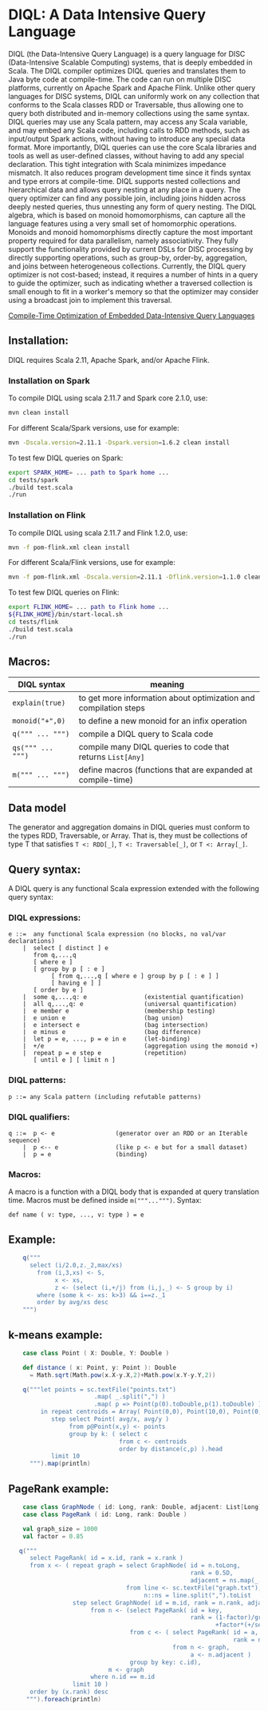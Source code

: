 # DIQL: A Data Intensive Query Language

DIQL (the Data-Intensive Query Language) is a query language for DISC (Data-Intensive Scalable Computing) systems, that is deeply embedded in Scala.
The DIQL compiler optimizes DIQL queries and
translates them to Java byte code at compile-time.
The code can run on multiple DISC platforms, currently on Apache Spark and Apache Flink.
Unlike other query
languages for DISC systems, DIQL can uniformly work on any collection
that conforms to the Scala classes RDD or Traversable, thus allowing
one to query both distributed and in-memory collections using the same
syntax. DIQL queries may use any Scala pattern, may access any Scala
variable, and may embed any Scala code, including calls to RDD
methods, such as input/output Spark actions, without having to
introduce any special data format. More importantly, DIQL queries can
use the core Scala libraries and tools as well as user-defined
classes, without having to add any special declaration. This
tight integration with Scala minimizes impedance mismatch. It also
reduces program development time since it finds syntax and type errors
at compile-time. DIQL supports nested collections and hierarchical
data and allows query nesting at any place in a query. The query
optimizer can find any possible join, including joins hidden across
deeply nested queries, thus unnesting any form of query nesting. The
DIQL algebra, which is based on monoid homomorphisms, can capture all
the language features using a very small set of homomorphic
operations. Monoids and monoid homomorphisms directly capture the
most important property required for data parallelism, namely
associativity. They fully support the functionality provided by
current DSLs for DISC processing by directly supporting operations,
such as group-by, order-by, aggregation, and joins between
heterogeneous collections. Currently, the DIQL query optimizer is not
cost-based; instead, it requires a number of hints in a query
to guide the optimizer, such as indicating whether a traversed
collection is small enough to fit in a worker's memory so that the
optimizer may consider using a broadcast join to implement this
traversal.

[Compile-Time Optimization of Embedded Data-Intensive Query Languages](https://lambda.uta.edu/diql.pdf)

## Installation:

DIQL requires Scala 2.11, Apache Spark, and/or Apache Flink.

### Installation on Spark

To compile DIQL using scala 2.11.7 and Spark core 2.1.0, use:
```bash
mvn clean install
```
For different Scala/Spark versions, use for example:
```bash
mvn -Dscala.version=2.11.1 -Dspark.version=1.6.2 clean install
```
To test few DIQL queries on Spark:
```bash
export SPARK_HOME= ... path to Spark home ...
cd tests/spark
./build test.scala
./run
```
### Installation on Flink

To compile DIQL using scala 2.11.7 and Flink 1.2.0, use:
```bash
mvn -f pom-flink.xml clean install
```
For different Scala/Flink versions, use for example:
```bash
mvn -f pom-flink.xml -Dscala.version=2.11.1 -Dflink.version=1.1.0 clean install
```
To test few DIQL queries on Flink:
```bash
export FLINK_HOME= ... path to Flink home ...
${FLINK_HOME}/bin/start-local.sh
cd tests/flink
./build test.scala
./run
```

## Macros:

DIQL syntax          | meaning
---------------------|-------------------------------------------------------
`explain(true)`        | to get more information about optimization and compilation steps
`monoid("+",0)`      | to define a new monoid for an infix operation
`q(""" ... """)`     | compile a DIQL query to Scala code
`qs(""" ... """)`    | compile many DIQL queries to code that returns `List[Any]`
`m(""" ... """)`    | define macros (functions that are expanded at compile-time)

## Data model

The generator and aggregation domains in DIQL queries must conform to the types RDD, Traversable, or Array.
That is, they must be collections of type T that satisfies `T <: RDD[_]`, `T <: Traversable[_]`, or `T <: Array[_]`. 

## Query syntax:

A DIQL query is any functional Scala expression extended with the following query syntax:

### DIQL expressions:
```
e ::=  any functional Scala expression (no blocks, no val/var declarations)
    |  select [ distinct ] e
       from q,...,q
       [ where e ]
       [ group by p [ : e ] 
            [ from q,...,q [ where e ] group by p [ : e ] ]
            [ having e ] ]
       [ order by e ]
    |  some q,...,q: e                (existential quantification)
    |  all q,...,q: e                 (universal quantification)
    |  e member e                     (membership testing)
    |  e union e                      (bag union)
    |  e intersect e                  (bag intersection)
    |  e minus e                      (bag difference)
    |  let p = e, ..., p = e in e     (let-binding)
    |  +/e                            (aggregation using the monoid +)
    |  repeat p = e step e            (repetition)
       [ until e ] [ limit n ]
```
### DIQL patterns:
```
p ::= any Scala pattern (including refutable patterns)
```
### DIQL qualifiers:
```
q ::=  p <- e                 (generator over an RDD or an Iterable sequence)
    |  p <-- e                (like p <- e but for a small dataset)
    |  p = e                  (binding)
```
### Macros:
A macro is a function with a DIQL body that is expanded at query translation time. Macros must be defined inside `m("""...""")`. Syntax:
```
def name ( v: type, ..., v: type ) = e
```
## Example:
```scala
    q("""
      select (i/2.0,z._2,max/xs)
        from (i,3,xs) <- S,
             x <- xs,
             z <- (select (i,+/j) from (i,j,_) <- S group by i)
        where (some k <- xs: k>3) && i==z._1
        order by avg/xs desc
    """)
```

## k-means example:
```scala
    case class Point ( X: Double, Y: Double )

    def distance ( x: Point, y: Point ): Double
      = Math.sqrt(Math.pow(x.X-y.X,2)+Math.pow(x.Y-y.Y,2))

    q("""let points = sc.textFile("points.txt")
                        .map( _.split(",") )
                        .map( p => Point(p(0).toDouble,p(1).toDouble) )
         in repeat centroids = Array( Point(0,0), Point(10,0), Point(0,10), Point(10,10) )
            step select Point( avg/x, avg/y )
                 from p@Point(x,y) <- points
                 group by k: ( select c
                               from c <- centroids
                               order by distance(c,p) ).head
            limit 10
      """).map(println)
```
## PageRank example:
```scala
    case class GraphNode ( id: Long, rank: Double, adjacent: List[Long] )
    case class PageRank ( id: Long, rank: Double )

    val graph_size = 1000
    val factor = 0.85

   q("""
      select PageRank( id = x.id, rank = x.rank )
      from x <- ( repeat graph = select GraphNode( id = n.toLong,
                                                   rank = 0.5D,
                                                   adjacent = ns.map(_.toLong) )
                                 from line <- sc.textFile("graph.txt"),
                                      n::ns = line.split(",").toList
                  step select GraphNode( id = m.id, rank = n.rank, adjacent = m.adjacent )
                       from n <- (select PageRank( id = key,
                                                   rank = (1-factor)/graph_size
                                                          +factor*(+/select x.rank from x <- c) )
                                  from c <- ( select PageRank( id = a,
                                                               rank = n.rank/(count/n.adjacent) )
                                              from n <- graph,
                                                   a <- n.adjacent )
                                  group by key: c.id),
                            m <- graph
                       where n.id == m.id
                  limit 10 )
      order by (x.rank) desc
     """).foreach(println)
```
